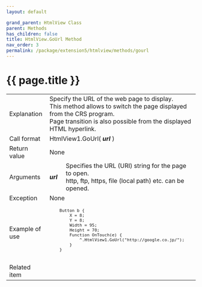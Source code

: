 ```yaml
---
layout: default

grand_parent: HtmlView Class
parent: Methods
has_children: false
title: HtmlView.GoUrl Method
nav_order: 3
permalink: /package/extension5/htmlview/methods/gourl
---
```

# {{ page.title }}


<table>
  <tr>
    <td>Explanation</td>
    <td colspan="2">Specify the URL of the web page to display.<br> This method allows to switch the page displayed from the CRS program. <br>Page transition is also possible from the displayed HTML hyperlink.</td>
  </tr>
  <tr>
    <td>Call format</td>
    <td colspan="2">HtmlView1.GoUrl( <b><i>url</i></b> )</td>
  </tr>
  <tr>
    <td>Return value</td>
    <td colspan="2">None</td>
  </tr>  
  <tr>
    <td>Arguments</td>
    <td><b><i>url</i></b></td>
    <td>Specifies the URL (URI) string for the page to open.<br> http, ftp, https, file (local path) etc. can be opened.</td>
  </tr>
  <tr>
    <td>Exception</td>
    <td colspan="2">None</td>
  </tr>
  <tr>
    <td>Example of use</td>
    <td colspan="2"><code><pre>
    Button b {
        X = 8;
        Y = 8;
        Width = 95;
        Height = 70;
        Function OnTouch(e) {
            ^.HtmlView1.GoUrl("http://google.co.jp/");
        }
    }
    </pre></code></td>
  </tr>
  <tr>
    <td>Related item</td>
    <td colspan="2"></td>
  </tr>
</table>